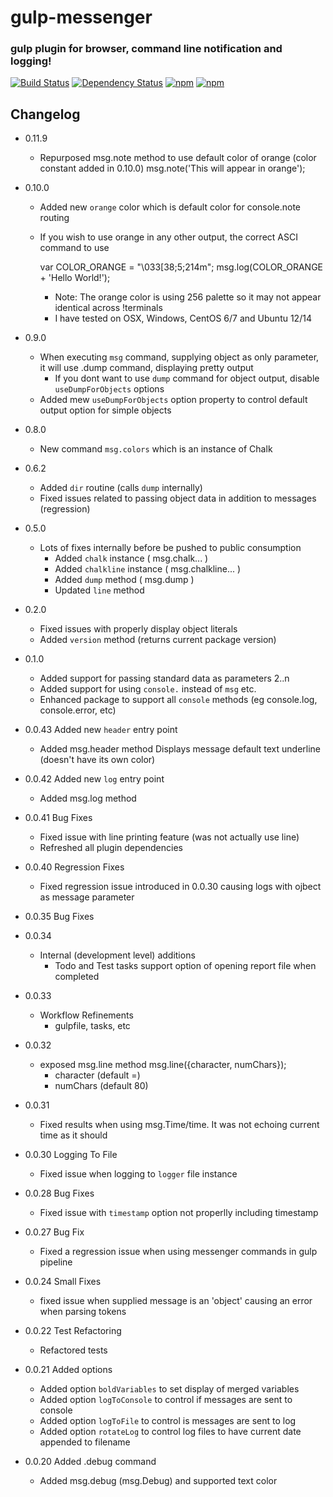 # gulp-messenger
### gulp plugin for browser, command line notification and logging!

[![Build Status](https://travis-ci.org/mikeerickson/gulp-messenger.svg?branch=master)](https://travis-ci.org/mikeerickson/gulp-messenger) [![Dependency Status](https://gemnasium.com/mikeerickson/gulp-messenger.svg)](https://gemnasium.com/mikeerickson/gulp-messenger) [![npm](https://img.shields.io/npm/dm/localeval.svg)]() [![npm](https://img.shields.io/badge/mocha-passed-green.svg)]()


## Changelog
  
- 0.11.9
    - Repurposed msg.note method to use default color of orange (color constant added in 0.10.0)
      msg.note('This will appear in orange');

- 0.10.0
    - Added new `orange` color which is default color for console.note routing
    - If you wish to use orange in any other output, the correct ASCI command to use

      var COLOR_ORANGE = "\033[38;5;214m";
      msg.log(COLOR_ORANGE + 'Hello World!');

      * Note: The orange color is using 256 palette so it may not appear identical across !terminals
      * I have tested on OSX, Windows, CentOS 6/7 and Ubuntu 12/14
      
- 0.9.0
    - When executing `msg` command, supplying object as only parameter, it will use .dump command, displaying pretty output
      - If you dont want to use `dump` command for object output, disable `useDumpForObjects` options
    - Added mew `useDumpForObjects` option property to control default output option for simple objects
- 0.8.0
    - New command `msg.colors` which is an instance of Chalk
- 0.6.2
    - Added `dir` routine (calls `dump` internally)
    - Fixed issues related to passing object data in addition to messages (regression)
- 0.5.0
    - Lots of fixes internally before be pushed to public consumption
      - Added `chalk` instance ( msg.chalk... )
      - Added `chalkline` instance ( msg.chalkline... )
      - Added `dump` method ( msg.dump )
      - Updated `line` method 
      
- 0.2.0 
    - Fixed issues with properly display object literals
    - Added `version` method (returns current package version)
    
- 0.1.0 
    - Added support for passing standard data as parameters 2..n
    - Added support for using `console.` instead of `msg` etc.
    - Enhanced package to support all `console` methods (eg console.log, console.error, etc)

- 0.0.43 Added new `header` entry point
    - Added msg.header method
      Displays message default text underline (doesn't have its own color)

- 0.0.42 Added new `log` entry point
    - Added msg.log method 
    
- 0.0.41 Bug Fixes
    - Fixed issue with line printing feature (was not actually use line)
    - Refreshed all plugin dependencies


- 0.0.40 Regression Fixes
    - Fixed regression issue introduced in 0.0.30 causing logs with ojbect as message parameter
    
- 0.0.35 Bug Fixes

- 0.0.34
    - Internal (development level) additions
      * Todo and Test tasks support option of opening report file when completed
      
- 0.0.33
    - Workflow Refinements
      * gulpfile, tasks, etc
      
- 0.0.32
    - exposed msg.line method
      msg.line({character, numChars});
       * character (default =)
       * numChars  (default 80)
       
- 0.0.31
    - Fixed results when using msg.Time/time.  It was not echoing current time as it should
    
- 0.0.30 Logging To File
    - Fixed issue when logging to `logger` file instance
    
- 0.0.28 Bug Fixes
    - Fixed issue with `timestamp` option not properlly including timestamp

- 0.0.27 Bug Fix
    - Fixed a regression issue when using messenger commands in gulp pipeline
    
- 0.0.24 Small Fixes
    - fixed issue when supplied message is an 'object' causing an error when parsing tokens
    
- 0.0.22 Test Refactoring
    - Refactored tests 

- 0.0.21 Added options
    - Added option `boldVariables` to set display of merged variables
    - Added option `logToConsole` to control if messages are sent to console
    - Added option `logToFile` to control is messages are sent to log
    - Added option `rotateLog` to control log files to have current date appended to filename

- 0.0.20 Added .debug command
    - Added msg.debug (msg.Debug) and supported text color
    
